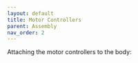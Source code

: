 ```yaml
---
layout: default
title: Motor Controllers
parent: Assembly
nav_order: 2
---
```


Attaching the motor controllers to the body: